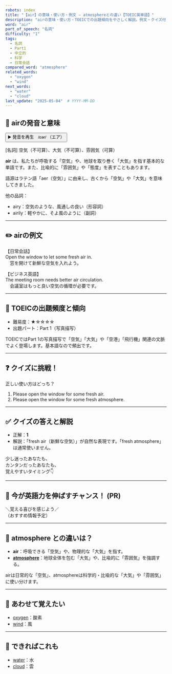 ```yaml
---
robots: index
title: "【air】の意味・使い方・例文 ― atmosphereとの違い【TOEIC英単語】"
description: "airの意味・使い方・TOEICでの出題傾向をやさしく解説。例文・クイズ付きでatmosphereとの違いもわかりやすく学べます。"
word: "air"
part_of_speech: "名詞"
difficulty: "1"
tags:
  - 名詞
  - Part1
  - 中立的
  - 科学
  - 日常会話
compared_word: "atmosphere"
related_words:
  - "oxygen"
  - "wind"
next_words:
  - "water"
  - "cloud"
last_update: "2025-05-04"  # YYYY-MM-DD
---
```


## 🔰 airの発音と意味

<button class="play-audio" onclick="playTTS('air')">
  <span class="play-audio-main">
    ▶️ 発音を再生　/ɛər/
  </span>
  <span class="play-audio-sub">
    （エア）
  </span>
</button>

[名詞] 空気（不可算）、大気（不可算）、雰囲気（可算）

**air** は、私たちが呼吸する「空気」や、地球を取り巻く「大気」を指す基本的な単語です。また、比喩的に「雰囲気」や「態度」を表すこともあります。

語源はラテン語「aer（空気）」に由来し、古くから「空気」や「大気」を意味してきました。

他の品詞：  
- airy：空気のような、風通しの良い（形容詞）
- airily：軽やかに、そよ風のように（副詞）

---

## ✏️ airの例文

【日常会話】  
Open the window to let some fresh air in.  
　窓を開けて新鮮な空気を入れよう。

【ビジネス英語】  
The meeting room needs better air circulation.  
　会議室はもっと良い空気の循環が必要です。

---

## 🎯 TOEICの出題頻度と傾向

- 難易度：★☆☆☆☆
- 出題パート：Part 1（写真描写）

TOEICではPart 1の写真描写で「空気」「大気」や「空港」「飛行機」関連の文脈でよく登場します。基本語なので頻出です。

---

## ❓ クイズに挑戦！

正しい使い方はどっち？

1. Please open the window for some fresh air.  
2. Please open the window for some fresh atmosphere.

---

## ✅ クイズの答えと解説

- 正解：**1**
- 解説：「fresh air（新鮮な空気）」が自然な表現です。「fresh atmosphere」は通常使いません。

少し迷ったあなたも、  
カンタンだったあなたも、  
覚えやすいタイミング👇️

---

## 🚀 今が英語力を伸ばすチャンス！ (PR)

<div class="info-center">
＼覚える喜びを感じよう／<br>  
（おすすめ情報予定）
</div>

---

## 🤔  atmosphere との違いは？

- **air**：呼吸できる「空気」や、物理的な「大気」を指す。
- **[atmosphere](/atmosphere)**：地球全体を包む「大気」や、比喩的に「雰囲気」を強調する。

airは日常的な「空気」、atmosphereは科学的・比喩的な「大気」や「雰囲気」に使い分けます。

---

## 🧩 あわせて覚えたい

- [oxygen](/oxygen)：酸素
- [wind](/wind)：風

---

## 📖 できればこれも

- [water](/water)：水
- [cloud](/cloud)：雲

<!-- cvid: aid31_bid42 -->
